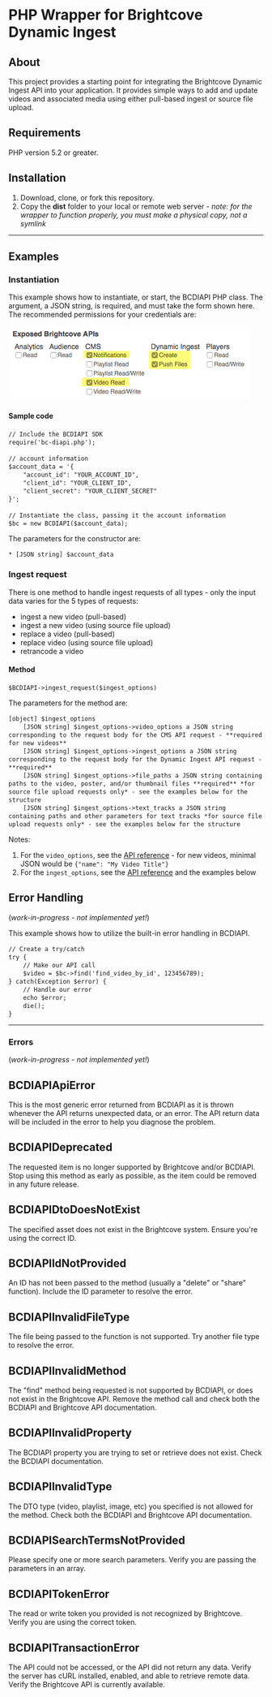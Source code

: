 # PHP Wrapper for Brightcove Dynamic Ingest

## About


This project provides a starting point for integrating the Brightcove Dynamic Ingest API into your application. It provides simple ways to add and update videos and associated media using either pull-based ingest or source file upload.

## Requirements

PHP version 5.2 or greater.

## Installation

1. Download, clone, or fork this repository.
2. Copy the **dist** folder to your local or remote web server - *note: for the wrapper to function properly, you must make a physical copy, not a symlink*

___

## Examples


### Instantiation

This example shows how to instantiate, or start, the BCDIAPI PHP class. The argument, a JSON string, is required, and must take the form shown here. The recommended permissions for your credentials are:

![DI Credentials](sample/assets/di-credentials-permissions.png "DI Credentials")

#### Sample code

    // Include the BCDIAPI SDK
    require('bc-diapi.php');

    // account information
    $account_data = '{
        "account_id": "YOUR_ACCOUNT_ID",
        "client_id": "YOUR_CLIENT_ID",
        "client_secret": "YOUR_CLIENT_SECRET"
    }';

    // Instantiate the class, passing it the account information
    $bc = new BCDIAPI($account_data);

The parameters for the constructor are:

    * [JSON string] $account_data

### Ingest request

There is one method to handle ingest requests of all types - only the input data varies for the 5 types of requests:

* ingest a new video (pull-based)
* ingest a new video (using source file upload)
* replace a video (pull-based)
* replace video (using source file upload)
* retrancode a video

#### Method

    $BCDIAPI->ingest_request($ingest_options)

The parameters for the method are:

    [object] $ingest_options
        [JSON string] $ingest_options->video_options a JSON string corresponding to the request body for the CMS API request - **required for new videos**
        [JSON string] $ingest_options->ingest_options a JSON string corresponding to the request body for the Dynamic Ingest API request - **required**
        [JSON string] $ingest_options->file_paths a JSON string containing paths to the video, poster, and/or thumbnail files **required** *for source file upload requests only* - see the examples below for the structure
        [JSON string] $ingest_options->text_tracks a JSON string containing paths and other parameters for text tracks *for source file upload requests only* - see the examples below for the structure

Notes:

1. For the `video_options`, see the [API reference](http://docs.brightcove.com/en/video-cloud/di-api/reference/versions/v1/index.html#api-Video-Create_Video_Object) - for new videos, minimal JSON would be `{"name": "My Video Title"}`
2. For the `ingest_options`, see the [API reference](http://docs.brightcove.com/en/video-cloud/di-api/reference/versions/v1/index.html#api-Ingest-Ingest_Media_Asset) and the examples below

## Error Handling

(*work-in-progress - not implemented yet!*)

This example shows how to utilize the built-in error handling in BCDIAPI.

    // Create a try/catch
    try {
        // Make our API call
        $video = $bc->find('find_video_by_id', 123456789);
    } catch(Exception $error) {
        // Handle our error
        echo $error;
        die();
    }

* * *

### Errors

(*work-in-progress - not implemented yet!*)

BCDIAPIApiError
--------------
This is the most generic error returned from BCDIAPI as it is thrown whenever the API returns unexpected data, or an error. The API return data will be included in the error to help you diagnose the problem.

BCDIAPIDeprecated
----------------
The requested item is no longer supported by Brightcove and/or BCDIAPI. Stop using this method as early as possible, as the item could be removed in any future release.

BCDIAPIDtoDoesNotExist
---------------------
The specified asset does not exist in the Brightcove system. Ensure you're using the correct ID.

BCDIAPIIdNotProvided
-------------------
An ID has not been passed to the method (usually a "delete" or "share" function). Include the ID parameter to resolve the error.

BCDIAPIInvalidFileType
---------------------
The file being passed to the function is not supported. Try another file type to resolve the error.

BCDIAPIInvalidMethod
-------------------
The "find" method being requested is not supported by BCDIAPI, or does not exist in the Brightcove API. Remove the method call and check both the BCDIAPI and Brightcove API documentation.

BCDIAPIInvalidProperty
---------------------
The BCDIAPI property you are trying to set or retrieve does not exist. Check the BCDIAPI documentation.

BCDIAPIInvalidType
-----------------
The DTO type (video, playlist, image, etc) you specified is not allowed for the method. Check both the BCDIAPI and Brightcove API documentation.

BCDIAPISearchTermsNotProvided
----------------------------
Please specify one or more search parameters. Verify you are passing the parameters in an array.

BCDIAPITokenError
----------------
The read or write token you provided is not recognized by Brightcove. Verify you are using the correct token.

BCDIAPITransactionError
----------------------
The API could not be accessed, or the API did not return any data. Verify the server has cURL installed, enabled, and able to retrieve remote data. Verify the Brightcove API is currently available.
